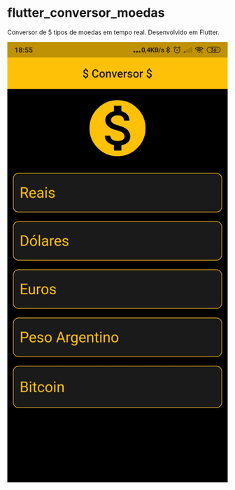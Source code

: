 # flutter_conversor_moedas

Conversor de 5 tipos de moedas em tempo real. Desenvolvido em Flutter.

![Imagem](assets/screen/screen_001.jpg)